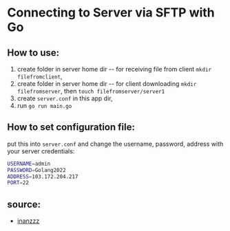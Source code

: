 # Connecting to Server via SFTP with Go

## How to use:
1. create folder in server home dir -- for receiving file from client `mkdir filefromclient`,
2. create folder in server home dir -- for client downloading `mkdir filefromserver`, then `touch filefromserver/server1` 
2. create `server.conf` in this app dir,
3. run `go run main.go`


## How to set configuration file:

put this into `server.conf` and change the username, password, address with your server credentials:

```sh
USERNAME=admin
PASSWORD=Golang2022
ADDRESS=103.172.204.217
PORT=22
```

## source: 
- [inanzzz](http://www.inanzzz.com/index.php/post/tjp9/golang-sftp-client-server-example-to-upload-and-download-files-over-ssh-connection-streaming)